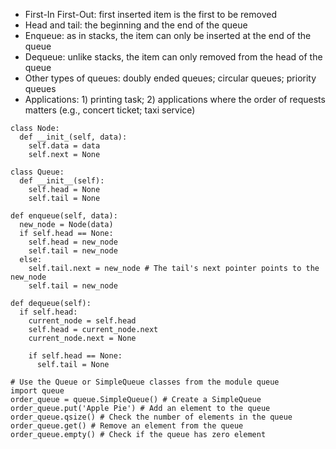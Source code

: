- First-In First-Out: first inserted item is the first to be removed
- Head and tail: the beginning and the end of the queue
- Enqueue: as in stacks, the item can only be inserted at the end of the queue
- Dequeue: unlike stacks, the item can only removed from the head of the queue
- Other types of queues: doubly ended queues; circular queues; priority queues
- Applications: 1) printing task; 2) applications where the order of requests matters (e.g., concert ticket; taxi service)

```
class Node:
  def __init_(self, data):
    self.data = data
    self.next = None

class Queue:
  def __init__(self):
    self.head = None
    self.tail = None

def enqueue(self, data):
  new_node = Node(data)
  if self.head == None:
    self.head = new_node
    self.tail = new_node
  else:
    self.tail.next = new_node # The tail's next pointer points to the new_node
    self.tail = new_node

def dequeue(self):
  if self.head:
    current_node = self.head
    self.head = current_node.next
    current_node.next = None

    if self.head == None:
      self.tail = None
```

```
# Use the Queue or SimpleQueue classes from the module queue
import queue
order_queue = queue.SimpleQueue() # Create a SimpleQueue
order_queue.put('Apple Pie') # Add an element to the queue
order_queue.qsize() # Check the number of elements in the queue
order_queue.get() # Remove an element from the queue
order_queue.empty() # Check if the queue has zero element
```
